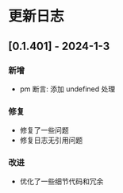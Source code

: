 # 更新日志

## [0.1.401] - 2024-1-3
### 新增
- pm 断言: 添加 undefined 处理

### 修复
- 修复了一些问题
- 修复日志无引用问题

### 改进
- 优化了一些细节代码和冗余